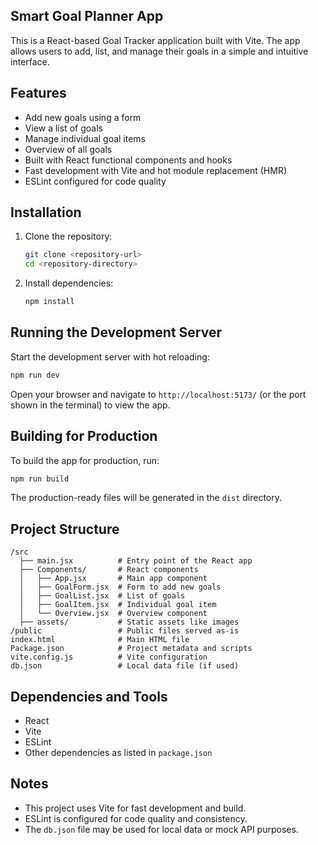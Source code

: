 ## Smart Goal Planner App

This is a React-based Goal Tracker application built with Vite. The app allows users to add, list, and manage their goals in a simple and intuitive interface.

## Features

- Add new goals using a form
- View a list of goals
- Manage individual goal items
- Overview of all goals
- Built with React functional components and hooks
- Fast development with Vite and hot module replacement (HMR)
- ESLint configured for code quality

## Installation

1. Clone the repository:
   ```bash
   git clone <repository-url>
   cd <repository-directory>
   ```

2. Install dependencies:
   ```bash
   npm install
   ```

## Running the Development Server

Start the development server with hot reloading:
```bash
npm run dev
```
Open your browser and navigate to `http://localhost:5173/` (or the port shown in the terminal) to view the app.

## Building for Production

To build the app for production, run:
```bash
npm run build
```
The production-ready files will be generated in the `dist` directory.

## Project Structure

```
/src
  ├── main.jsx          # Entry point of the React app
  ├── Components/       # React components
  │   ├── App.jsx       # Main app component
  │   ├── GoalForm.jsx  # Form to add new goals
  │   ├── GoalList.jsx  # List of goals
  │   ├── GoalItem.jsx  # Individual goal item
  │   └── Overview.jsx  # Overview component
  ├── assets/           # Static assets like images
/public                 # Public files served as-is
index.html              # Main HTML file
Package.json            # Project metadata and scripts
vite.config.js          # Vite configuration
db.json                 # Local data file (if used)
```

## Dependencies and Tools

- React
- Vite
- ESLint
- Other dependencies as listed in `package.json`

## Notes

- This project uses Vite for fast development and build.
- ESLint is configured for code quality and consistency.
- The `db.json` file may be used for local data or mock API purposes.
